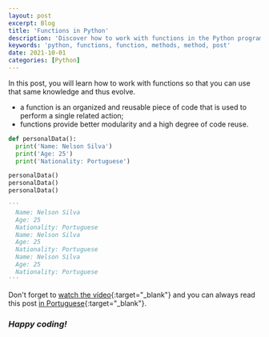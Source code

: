 ```yaml
---
layout: post
excerpt: Blog
title: 'Functions in Python'
description: 'Discover how to work with functions in the Python programming language. Get answers to your questions with the theory and examples presented.'
keywords: 'python, functions, function, methods, method, post'
date: 2021-10-01
categories: [Python]
---
```


In this post, you will learn how to work with functions so that you can use that same knowledge and thus evolve.

- a function is an organized and reusable piece of code that is used to perform a single related action;
- functions provide better modularity and a high degree of code reuse.

```python
def personalData():
  print('Name: Nelson Silva')
  print('Age: 25')
  print('Nationality: Portuguese')

personalData()
personalData()
personalData()

'''
  Name: Nelson Silva
  Age: 25
  Nationality: Portuguese
  Name: Nelson Silva
  Age: 25
  Nationality: Portuguese
  Name: Nelson Silva
  Age: 25
  Nationality: Portuguese
'''
```

Don't forget to [watch the vídeo](https://youtu.be/H8M_73ybl5Y){:target="\_blank"} and you can always read this post [in Portuguese](https://caffeinealgorithm.com/blog/20211001/funcoes-em-python/){:target="\_blank"}.

### _Happy coding!_
